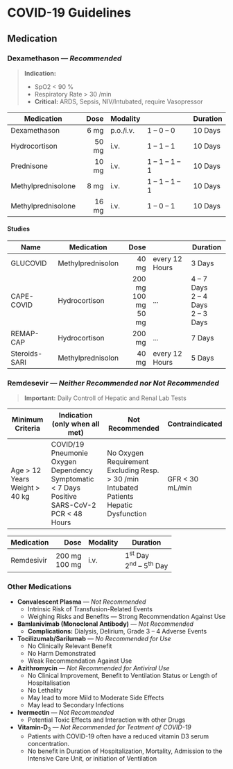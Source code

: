 # COVID-19 Guidelines

## Medication

### __Dexamethason__ — _Recommended_

> __Indication:__
> - SpO2 < 90 %
> - Respiratory Rate > 30 /min
> - __Critical:__ ARDS, Sepsis, NIV/Intubated, require Vasopressor

| Medication | Dose | Modality || Duration |
| --- | ---: | --- | --- | --- |
| Dexamethason | 6 mg | p.o./i.v. | 1 – 0 – 0 | 10 Days |
| Hydrocortison | 50 mg | i.v. | 1 – 1 – 1 | 10 Days |
| Prednisone | 10 mg | i.v. | 1 – 1 – 1 – 1 | 10 Days |
| Methylprednisolone | 8 mg | i.v. | 1 – 1 – 1 – 1 | 10 Days |
| Methylprednisolone | 16 mg | i.v. | 1 – 0 – 1 | 10 Days |

#### Studies

| Name | Medication | Dose || Duration |
| --- | --- | ---: | --- | --- |
| GLUCOVID | Methylprednisolon | 40 mg | every 12 Hours | 3 Days |
| CAPE-COVID | Hydrocortison | 200 mg<br>100 mg<br>50 mg | ... | 4 – 7 Days<br>2 – 4 Days<br>2 – 3 Days |
| REMAP-CAP | Hydrocortison | 200 mg | ... | 7 Days |
| Steroids-SARI | Methylprednisolon | 40 mg | every 12 Hours | 5 Days |

### __Remdesevir__ — _Neither Recommended nor Not Recommended_

> __Important:__ Daily Controll of Hepatic and Renal Lab Tests

| Minimum Criteria | Indication (only when all met) | Not Recommended | Contraindicated |
| --- | --- | --- | --- |
| Age > 12 Years<br>Weight > 40 kg | COVID/19 Pneumonie<br>Oxygen Dependency<br>Symptomatic < 7 Days<br>Positive SARS-CoV-2 PCR < 48 Hours | No Oxygen Requirement<br>Excluding Resp. > 30 /min<br>Intubated Patients<br>Hepatic Dysfunction | GFR < 30 mL/min

| Medication | Dose | Modality | Duration |
| --- | ---: | --- | --- |
| Remdesivir | 200 mg<br>100 mg | i.v. | 1<sup>st</sup> Day<br>2<sup>nd</sup> – 5<sup>th</sup> Day |

### Other Medications

- __Convalescent Plasma__ — _Not Recommended_
  - Intrinsic Risk of Transfusion-Related Events
  - Weighing Risks and Benefits — Strong Recommendation Against Use
- __Bamlanivimab (Monoclonal Antibody)__ — _Not Recommended_
  - __Complications:__ Dialysis, Delirium, Grade 3 – 4 Adverse Events
- __Tocilizumab/Sarilumab__ — _No Recommended for Use_
  - No Clinically Relevant Benefit
  - No Harm Demonstrated
  - Weak Recommendation Against Use
- __Azithromycin__ — _Not Recommended for Antiviral Use_
  - No Clinical Improvement, Benefit to Ventilation Status or Length of Hospitalisation
  - No Lethality
  - May lead to more Mild to Moderate Side Effects
  - May lead to Secondary Infections
- __Ivermectin__ — _Not Recommended_
  - Potential Toxic Effects and Interaction with other Drugs
- __Vitamin-D__<sub>3</sub> — _Not Recommended for Teatment of COVID-19_
  - Patients with COVID-19 often have a reduced vitamin D3 serum concentration.
  - No benefit in Duration of Hospitalization, Mortality, Admission to the Intensive Care Unit, or initiation of Ventilation